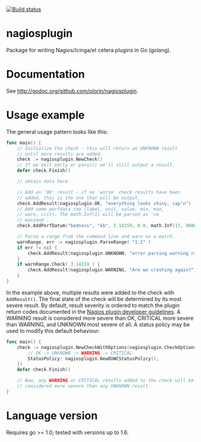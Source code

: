 [![Build status](https://travis-ci.org/olorin/nagiosplugin.svg?branch=master)](https://travis-ci.org/olorin/nagiosplugin)

# nagiosplugin

Package for writing Nagios/Icinga/et cetera plugins in Go (golang).

# Documentation

See http://godoc.org/github.com/olorin/nagiosplugin. 

# Usage example

The general usage pattern looks like this:

```go
func main() {
	// Initialize the check - this will return an UNKNOWN result
	// until more results are added.
	check := nagiosplugin.NewCheck()
	// If we exit early or panic() we'll still output a result.
	defer check.Finish()

	// obtain data here

	// Add an 'OK' result - if no 'worse' check results have been
	// added, this is the one that will be output.
	check.AddResult(nagiosplugin.OK, "everything looks shiny, cap'n")
	// Add some perfdata too (label, unit, value, min, max,
	// warn, crit). The math.Inf(1) will be parsed as 'no
	// maximum'.
	check.AddPerfDatum("badness", "kb", 3.14159, 0.0, math.Inf(1), 8000.0, 9000.0)

	// Parse a range from the command line and warn on a match.
	warnRange, err := nagiosplugin.ParseRange( "1:2" )
	if err != nil {
		check.AddResult(nagiosplugin.UNKNOWN, "error parsing warning range")
	}
	if warnRange.Check( 3.14159 ) {
		check.AddResult(nagiosplugin.WARNING, "Are we crashing again?")
	}
}
```

In the example above, multiple results were added to the check with `AddResult()`. The final state of the check will be determined by its most severe result. By default, result severity is ordered to match the plugin return codes documented in the [Nagios plugin developer guidelines][guidelines]. A WARNING result is considered more severe than OK, CRITICAL more severe than WARNING, and UNKNOWN most severe of all. A status policy may be used to modify this default behaviour:

```go
func main() {
	check := nagiosplugin.NewCheckWithOptions(nagiosplugin.CheckOptions{
		// OK -> UNKNOWN -> WARNING -> CRITICAL
		StatusPolicy: nagiosplugin.NewOUWCStatusPolicy(),
	})
	defer check.Finish()

	// Now, any WARNING or CRITICAL results added to the check will be
	// considered more severe than any UNKNOWN result.
}
```

[guidelines]: https://nagios-plugins.org/doc/guidelines.html

# Language version

Requires go >= 1.0; tested with versions up to 1.6.
